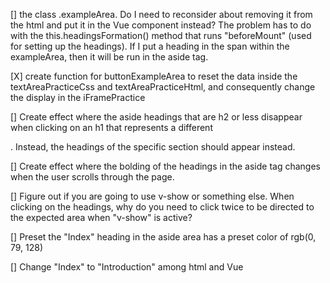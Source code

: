 [] the class .exampleArea. Do I need to reconsider about removing it from the html
and put it in the Vue component instead? The problem has to do with the this.headingsFormation()
method that runs "beforeMount" (used for setting up the headings).
If I put a heading in the span within the exampleArea, then it will be run in the
aside tag.

[X] create function for buttonExampleArea to reset the data inside the textAreaPracticeCss and
textAreaPracticeHtml, and consequently change the display in the iFramePractice

[] Create effect where the aside headings that are h2 or less disappear when clicking on an h1
that represents a different <section>. Instead, the headings of the specific section
should appear instead.

[] Create effect where the bolding of the headings in the aside tag changes when the
user scrolls through the page.

[] Figure out if you are going to use v-show or something else. When clicking on the
headings, why do you need to click twice to be directed to the expected area when "v-show"
is active?

[] Preset the "Index" heading in the aside area has a preset color of rgb(0, 79, 128)

[] Change "Index" to "Introduction" among html and Vue
